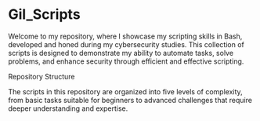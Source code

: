 # Gil_Scripts

Welcome to my repository, where I showcase my scripting skills in Bash, developed and honed during my cybersecurity studies. This collection of scripts is designed to demonstrate my ability to automate tasks, solve problems, and enhance security through efficient and effective scripting.

Repository Structure

The scripts in this repository are organized into five levels of complexity, from basic tasks suitable for beginners to advanced challenges that require deeper understanding and expertise. 


